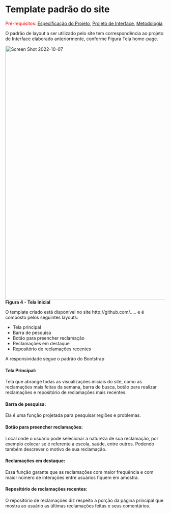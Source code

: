 # Template padrão do site

<span style="color:red">Pré-requisitos: <a href="2-Especificação do Projeto.md"> Especificação do Projeto</a></span>, <a href="3-Projeto de Interface.md"> Projeto de Interface</a>, <a href="4-Metodologia.md"> Metodologia</a>

O padrão de layout a ser utilizado pelo site tem correspondência ao projeto de Interface elaborado anteriormente, conforme Figura Tela home-page.

<img width="798" alt="Screen Shot 2022-10-07" src="https://user-images.githubusercontent.com/112135152/198711572-d43ecdfe-94e8-4fd8-83e1-c05c252ac570.png">
<b>Figura 4 - Tela Inicial </b>

<p>O template criado está disponível no site http://github.com/…..  e é composto pelos seguintes layouts:  </p>
   <ul>
   <li>Tela principal</li>
   <li>Barra de pesquisa</li>
   <li>Botão para preencher reclamação</li>
   <li>Reclamações em destaque</li>
   <li>Repositório de reclamações recentes</li>
   </ul>

<p>A responsividade segue o padrão do Bootstrap</p>

<h4>Tela Principal:</h4>
Tela que abrange todas as visualizações iniciais do site, como as reclamações mais feitas da semana, barra de busca, botão para realizar reclamações e repositório de reclamações mais recentes.

<h4>Barra de pesquisa:</h4>
Ela é uma função projetada para pesquisar regiões e problemas.

<h4>Botão para preencher reclamações:</h4>
Local onde o usuário pode selecionar a natureza de sua reclamação, por exemplo colocar se é referente a escola, saúde, entre outros. Podendo também descrever o motivo de sua reclamação.

<h4>Reclamações em destaque:</h4>
Essa função garante que as reclamações com maior frequência e com maior número de interações entre usuários fiquem em amostra.    

<h4>Repositório de reclamações recentes:</h4>
O repositório de reclamações diz respeito a porção da página principal que mostra ao usuário as últimas reclamações feitas e seus comentários.
